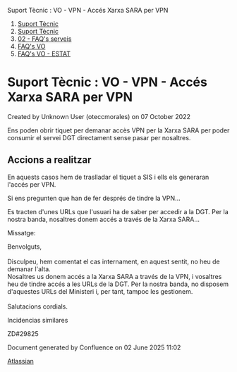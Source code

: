 Suport Tècnic : VO - VPN - Accés Xarxa SARA per VPN  

1.  [Suport Tècnic](index.md)
2.  [Suport Tècnic](13893782.md)
3.  [02 - FAQ's serveis](26313393.md)
4.  [FAQ's VO](28705575.md)
5.  [FAQ's VO - ESTAT](28705579.md)

Suport Tècnic : VO - VPN - Accés Xarxa SARA per VPN
===================================================

Created by Unknown User (oteccmorales) on 07 October 2022

Ens poden obrir tiquet per demanar accès VPN per la Xarxa SARA per poder consumir el servei DGT directament sense pasar per nosaltres.

**Accions a realitzar**
-----------------------

  

En aquests casos hem de traslladar el tiquet a SIS i ells els generaran l'accés per VPN.

Si ens pregunten que han de fer després de tindre la VPN...

Es tracten d'unes URLs que l'usuari ha de saber per accedir a la DGT. Per la nostra banda, nosaltres donem accés a través de la Xarxa SARA...

Missatge:

Benvolguts,  
   
Disculpeu, hem comentat el cas internament, en aquest sentit, no heu de demanar l'alta.  
Nosaltres us donem accés a la Xarxa SARA a través de la VPN, i vosaltres heu de tindre accés a les URLs de la DGT. Per la nostra banda, no disposem d'aquestes URLs del Ministeri i, per tant, tampoc les gestionem.  
   
Salutacions cordials.

  

Incidencias similares

ZD#29825

  

Document generated by Confluence on 02 June 2025 11:02

[Atlassian](http://www.atlassian.com/)